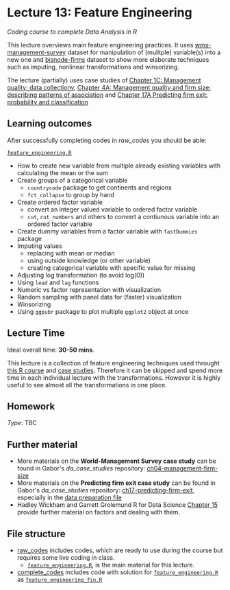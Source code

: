 # Lecture 13: Feature Engineering
*Coding course to complete Data Analysis in R*

This lecture overviews main feature engineering practices. It uses [wms-management-survey](https://gabors-data-analysis.com/datasets/#wms-management-survey) dataset for manipulation of (mulitple) variable(s) into a new one and [bisnode-firms](https://gabors-data-analysis.com/datasets/#bisnode-firms) dataset to show more elaborate techniques such as imputing, nonlinear transformations and winsorizing.

The lecture (partially) uses case studies of [Chapter 1C: Management quality: data collectionv](https://gabors-data-analysis.com/casestudies/#ch01c-management-quality-data-collection), [Chapter 4A: Management quality and firm size: describing patterns of association](https://gabors-data-analysis.com/casestudies/#ch04a-management-quality-and-firm-size-describing-patterns-of-association) and [Chapter 17A Predicting firm exit: probability and classification](https://gabors-data-analysis.com/casestudies/#ch17a-predicting-firm-exit-probability-and-classification)


## Learning outcomes
After successfully completing codes in *raw_codes* you should be able:

[`feature_engineering.R`](https://github.com/gabors-data-analysis/da-coding-rstats/blob/main/lecture13-feature_engineering/raw_codes/feature_engineering.R)
- How to create new variable from multiple already existing variables with calculating the mean or the sum
- Create groups of a categorical variable
  - `countrycode` package to get continents and regions
  - `fct_collapse` to group by hand
- Create ordered factor variable
  - convert an integer valued variable to ordered factor variable     
  - `cut`, `cut_numbers` and others to convert a contiunous variable into an ordered factor variable
- Create dummy variables from a factor variable with `fastDummies` package
- Imputing values
  - replacing with mean or median
  - using outside knowledge (or other variable)
  - creating categorical variable with specific value for missing
- Adjusting log transformation (to avoid log(0))
- Using `lead` and `lag` functions
- Numeric vs factor representation with visualization
- Random sampling with panel data for (faster) visualization
- Winsorizing 
- Using `ggpubr` package to plot multiple `ggplot2` object at once

## Lecture Time

Ideal overall time: **30-50 mins**.

This lecture is a collection of feature engineering techniques used throught [this R course](https://github.com/gabors-data-analysis/da-coding-rstats) and [case studies](https://github.com/gabors-data-analysis/da_case_studies). Therefore it can be skipped and spend more time in each individual lecture with the transformations. However it is highly useful to see almost all the transformations in one place.

## Homework

*Type*: TBC


## Further material
  - More materials on the **World-Management Survey case study** can be found in Gabor's *da_case_studies* repository: [ch04-management-firm-size](https://github.com/gabors-data-analysis/da_case_studies/tree/master/ch04-management-firm-size)
  - More materials on the **Predicting firm exit case study** can be found in Gabor's *da_case_studies* repository: [ch17-predicting-firm-exit](https://github.com/gabors-data-analysis/da_case_studies/blob/master/ch17-predicting-firm-exit), especially in the [data preparation file](https://github.com/gabors-data-analysis/da_case_studies/blob/master/ch17-predicting-firm-exit/ch17-firm-exit-data-prep.R)
  - Hadley Wickham and Garrett Grolemund R for Data Science [Chapter 15](https://r4ds.had.co.nz/factors.html) provide further material on factors and dealing with them.


## File structure
  
  - [raw_codes](https://github.com/gabors-data-analysis/da-coding-rstats/blob/main/lecture13-feature_engineering/raw_codes/) includes codes, which are ready to use during the course but requires some live coding in class.
    - [`feature_engineering.R`](https://github.com/gabors-data-analysis/da-coding-rstats/blob/main/lecture13-feature_engineering/raw_codes/feature_engineering.R), is the main material for this lecture.
  - [complete_codes](https://github.com/gabors-data-analysis/da-coding-rstats/blob/main/lecture13-feature_engineering/complete_codes/) includes code with solution for [`feature_engineering.R`](https://github.com/gabors-data-analysis/da-coding-rstats/blob/main/lecture13-feature_engineering/raw_codes/feature_engineering.R) as [`feature_engineering_fin.R`](https://github.com/gabors-data-analysis/da-coding-rstats/blob/main/lecture13-feature_engineering/complete_codes/feature_engineering_fin.R)

